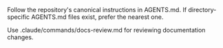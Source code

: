 Follow the repository's canonical instructions in AGENTS.md. If directory-specific AGENTS.md files exist, prefer the nearest one.

Use .claude/commands/docs-review.md for reviewing documentation changes.
